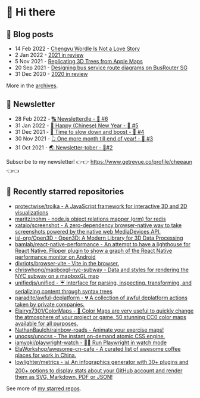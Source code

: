 # 👋 Hi there

## 📝 Blog posts

<!-- feed start -->
- 14 Feb 2022 - [Chengyu Wordle Is Not a Love Story](https://cheeaun.com/blog/2022/02/chengyu-wordle-is-not-a-love-story/)
- 2 Jan 2022 - [2021 in review](https://cheeaun.com/blog/2022/01/2021-in-review/)
- 5 Nov 2021 - [Replicating 3D Trees from Apple Maps](https://cheeaun.com/blog/2021/11/replicating-3d-trees-apple-maps/)
- 20 Sep 2021 - [Designing bus service route diagrams on BusRouter SG](https://cheeaun.com/blog/2021/09/bus-service-route-diagrams-busrouter-sg/)
- 31 Dec 2020 - [2020 in review](https://cheeaun.com/blog/2020/12/2020-in-review/)
<!-- feed end -->

More in the [archives](https://cheeaun.com/blog/archives/).

## 📰 Newsletter

<!-- newsletter start -->
- 28 Feb 2022 - [🔠 Newsletterdle - 🥫 #6](https://www.getrevue.co/profile/cheeaun/issues/newsletterdle-6-1014288)
- 31 Jan 2022 - [🧧 Happy (Chinese) New Year - 🥫 #5](https://www.getrevue.co/profile/cheeaun/issues/happy-chinese-new-year-5-963222)
- 31 Dec 2021 - [🥃 Time to slow down and boost - 🥫 #4](https://www.getrevue.co/profile/cheeaun/issues/time-to-slow-down-and-boost-4-906334)
- 30 Nov 2021 - [👆 One more month till end of year! - 🥫 #3](https://www.getrevue.co/profile/cheeaun/issues/one-more-month-till-end-of-year-3-835833)
- 31 Oct 2021 - [🌏 Newsletter-tober - 🥫#2](https://www.getrevue.co/profile/cheeaun/issues/newsletter-tober-2-788703)
<!-- newsletter end -->

Subscribe to my newsletter! 👉👉 https://www.getrevue.co/profile/cheeaun 👈👈

## 🌟 Recently starred repositories

<!-- starred repos start -->
- [protectwise/troika - A JavaScript framework for interactive 3D and 2D visualizations](https://github.com/protectwise/troika)
- [maritz/nohm - node.js object relations mapper (orm) for redis](https://github.com/maritz/nohm)
- [xataio/screenshot - A zero-dependency browser-native way to take screenshots powered by the native web MediaDevices API.](https://github.com/xataio/screenshot)
- [isl-org/Open3D - Open3D: A Modern Library for 3D Data Processing](https://github.com/isl-org/Open3D)
- [bamlab/react-native-performance - An attempt to have a lighthouse for React Native. Flipper plugin to show a graph of the React Native performance monitor on Android](https://github.com/bamlab/react-native-performance)
- [divriots/browser-vite - Vite in the browser.](https://github.com/divriots/browser-vite)
- [chriswhong/mapboxgl-nyc-subway - Data and styles for rendering the NYC subway on a mapboxGL map](https://github.com/chriswhong/mapboxgl-nyc-subway)
- [unifiedjs/unified - ☔️ interface for parsing, inspecting, transforming, and serializing content through syntax trees](https://github.com/unifiedjs/unified)
- [paradite/awful-deplatform - :broken_heart: A collection of awful deplatform actions taken by private companies.](https://github.com/paradite/awful-deplatform)
- [Elairyx7301/ColorMaps - 🎨 Color Maps are very useful to quickly change the atmosphere of your project or game. 50 stunning CC0 color maps available for all purposes.](https://github.com/Elairyx7301/ColorMaps)
- [NathanBaulch/rainbow-roads - Animate your exercise maps!](https://github.com/NathanBaulch/rainbow-roads)
- [unocss/unocss - The instant on-demand atomic CSS engine.](https://github.com/unocss/unocss)
- [iamyoki/playwright-watch - 🙈🐵 Run Playwright in watch mode](https://github.com/iamyoki/playwright-watch)
- [ElaWorkshop/awesome-cn-cafe - A curated list of awesome coffee places for work in China.](https://github.com/ElaWorkshop/awesome-cn-cafe)
- [lowlighter/metrics - 📊 An infographics generator with 30+ plugins and 200+ options to display stats about your GitHub account and render them as SVG, Markdown, PDF or JSON!](https://github.com/lowlighter/metrics)
<!-- starred repos end -->

See more of [my starred repos](https://github.com/stars/cheeaun/).